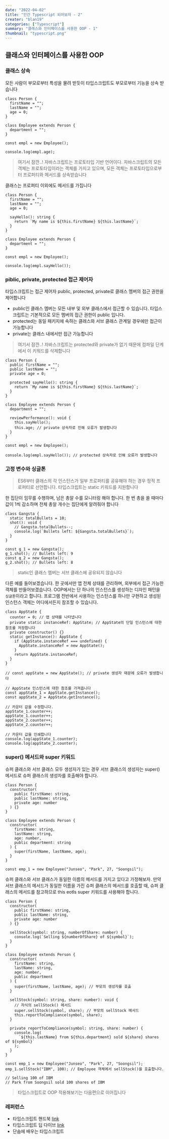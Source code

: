 ```yaml
---
date: "2022-04-02"
title: "인간 Typescript 되어보자 - 2"
creater: "blan19"
categories: ["Typescript"]
summary: "클래스와 인터페이스를 사용한 OOP - 1"
thumbnail: "typescript.png"
---
```


## 클래스와 인터페이스를 사용한 OOP

### 클래스 상속

모든 사람이 부모로부터 특성을 물려 받듯이 타입스크립트도 부모로부터 기능을 상속 받습니다

```
class Person {
  firstName = "";
  lastName = "";
  age = 0;
}

class Employee extends Person {
  department = "";
}

const empl = new Employee();

console.log(empl.age);

```

> 여기서 잠깐..! 자바스크립트는 프로토타입 기반 언어이다. 자바스크립트의 모든 객체는 프로토타입이라는 객체를 가지고 있으며, 모든 객체는 프로토타입으로부터 프로퍼티와 메서드를 상속받습니다

클래스는 프로퍼티 이외에도 메서드를 가집니다

```
class Person {
  firstName = "";
  lastName = "";
  age = 0;

  sayHello(): string {
    return `My name is ${this.firstName} ${this.lastName}`;
  }
}

class Employee extends Person {
  department = "";
}

const empl = new Employee();

console.log(empl.sayHello());
```

### piblic, private, protected 접근 제어자

타입스크립트는 접근 제어자 public, protected, private로 클래스 멤버의 접근 권한을 제어합니다

- public인 클래스 멤버는 모든 내부 및 외부 클래스에서 접근할 수 있습니다. 타입스크립트는 기본적으로 모든 멤버의 접근 권한이 public 입니다.
- protected는 동일 패키지에 속하는 클래스와 서브 클래스 관계일 경우에만 접근이 가능합니다
- private는 클래스 내에서만 접근 가능합니다

> 여기서 잠깐..! 자바스크립트는 protected와 private가 없기 때문에 컴파일 단계에서 이 키워드를 삭제합니다

```
class Person {
  public firstName = "";
  public lastName = "";
  private age = 0;

  protected sayHello(): string {
    return `My name is ${this.firstName} ${this.lastName}`;
  }
}

class Employee extends Person {
  department = "";

  reviewPerformance(): void {
    this.sayHello();
    this.age; // private 상속자로 인해 오류가 발생합니다
  }
}

const empl = new Employee();

console.log(empl.sayHello()); // protected 상속자로 인해 오류가 발생합니다

```

### 고정 변수와 싱글톤

> ES6부터 클래스의 각 인스턴스가 일부 프로퍼티를 공유해야 하는 경우 정적 프로퍼티로 선언합니다. 타입스크립트는 static 키워드를 지원합니다

한 집단이 임무를 수행하며, 남은 총알 수를 모니터링 해야 합니다. 한 번 총을 쏠 때마다 값이 1씩 감소하며 전체 총알 개수는 집단에게 알려줘야 합니다

```
class Gangsta {
  static totalBullets = 10;
  shot(): void {
    // Gangsta.totalBullets--;
    console.log(`Bullets left: ${Gangsta.totalBullets}`);
  }
}

const g_1 = new Gangsta();
g_1.shot(); // Bullets left: 9
const g_2 = new Gangsta();
g_2.shot(); // Bullets left: 8

```

> static인 클래스 멤버는 서브 클래스에 공유되지 않습니다

다른 예를 들어보겠습니다. 한 곳에서만 앱 전체 상태를 관리하며, 외부에서 접근 가능한 객체를 만들어보겠습니다.
OOP에서는 단 하나의 인스턴스를 생성하는 디자인 패턴을 `싱글톤`이라고 합니다.
프로그램 전반에서 사용하는 인스턴스를 하나만 구현하고 생성된 인스턴스 객체는 어디에서든지 참조할 수 있습니다.

```
class AppState {
  counter = 0; // 앱 상태를 나타냅니다
  private static instanceRef: AppState; // AppState의 단일 인스턴스에 대한 참조를 저장합니다
  private constructor() {}
  static getInstance(): AppState {
    if (AppState.instanceRef === undefined) {
      AppState.instanceRef = new AppState();
    }
    return AppState.instanceRef;
  }
}

// const appState = new AppState(); // private 생성자 때문에 오류가 발생합니다

// AppState 인스턴스에 대한 참조를 가져옵니다
const appState_1 = AppState.getInstance();
const appState_2 = AppState.getInstance();

// 카운터 값을 수정합니다.
appState_1.counter++;
appState_1.counter++;
appState_2.counter++;
appState_2.counter++;

// 카운터 값을 인쇄합니다
console.log(appState_1.counter);
console.log(appState_2.counter);

```

### super() 메서드와 super 키워드

슈퍼 클래스와 서브 클래스 모두 생성자가 있는 경우 서브 클래스의 생성자는 super() 메서드로 슈퍼 클래스의 생성자를 호출해야 합니다.

```
class Person {
  constructor(
    public firstName: string,
    public lastName: string,
    private age: number
  ) {}
}

class Employee extends Person {
  constructor(
    firstName: string,
    lastName: string,
    age: number,
    public department: string
  ) {
    super(firstName, lastName, age);
  }
}

const emp_1 = new Employee("Junseo", "Park", 27, "Soongsil");
```

슈퍼 클래스와 서브 클래스가 동일한 이름의 메서드를 가지고 있다고 가정해보자. 만약 서브 클래스의 메서드가 동일한 이름을 가진 슈퍼 클래스의 메서드를 호출할 때, 슈퍼 클래스의 메서드를 참고하므로 this eotls super 키워드를 사용해야 합니다.

```
class Person {
  constructor(
    public firstName: string,
    public lastName: string,
    private age: number
  ) {}

  sellStock(symbol: string, numberOfShare: number) {
    console.log(`Selling ${numberOfShare} of ${symbol}`);
  }
}

class Employee extends Person {
  constructor(
    firstName: string,
    lastName: string,
    age: number,
    public department
  ) {
    super(firstName, lastName, age); // 부모의 생성자를 호출
  }

  sellStock(symbol: string, share: number): void {
    // 자식의 sellStock() 메서드
    super.sellStock(symbol, share); // 부모의 sellStock 메서드
    this.reportToCompliance(symbol, share);
  }

  private reportToCompliance(symbol: string, share: number) {
    console.log(
      `${this.lastName} from ${this.department} sold ${share} shares of ${symbol}`
    );
  }
}

const emp_1 = new Employee("Junseo", "Park", 27, "Soongsil");
emp_1.sellStock("IBM", 100); // Employee 객체에서 sellStock()을 호출합니다.

// Selling 100 of IBM
// Park from Soongsil sold 100 shares of IBM
```

> 타입스크립트로 OOP 적용해보기는 다음편으로 이어집니다

### 레퍼런스

- 타입스크립트 핸드북 [link](https://typescript-kr.github.io/)
- 타입스크립트 딥 다이브 [link](https://radlohead.gitbook.io/typescript-deep-dive/)
- 단숨에 배우는 타입스크립트
